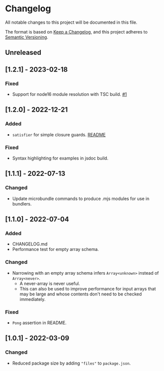 # Changelog
All notable changes to this project will be documented in this file.

The format is based on [Keep a Changelog](https://keepachangelog.com/en/1.0.0/),
and this project adheres to [Semantic Versioning](https://semver.org/spec/v2.0.0.html).

## Unreleased

## [1.2.1] - 2023-02-18

### Fixed
- Support for node16 module resolution with TSC build. [#1](https://github.com/ssangervasi/narrow-minded/issues/1)


## [1.2.0] - 2022-12-21
### Added
- `satisfier` for simple closure guards. [README](/README.md#reusable-narrowing-with-satisfier)

### Fixed
- Syntax highlighting for examples in jsdoc build.

## [1.1.1] - 2022-07-13
### Changed
- Update microbundle commands to produce .mjs modules for use in bundlers.

## [1.1.0] - 2022-07-04
### Added
- CHANGELOG.md
- Performance test for empty array schema.

### Changed
- Narrowing with an empty array schema infers `Array<unknown>` instead of `Array<never>`.
  - A never-array is never useful.
  - This can also be used to improve performance for input arrays that may be large and whose contents don't need to be checked immediately.

### Fixed
- `Pong` assertion in README.

## [1.0.1] - 2022-03-09
### Changed
- Reduced package size by adding `"files"` to `package.json`.

